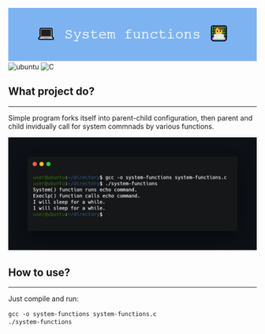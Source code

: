 ![project_banner](banner.png)
![ubuntu](https://img.shields.io/badge/Operating_System-Ubuntu-blueviolet)
![C](https://img.shields.io/badge/language-C-yellow)
## What project do?
___
Simple program forks itself into parent-child configuration, then parent and child invidually call for system commnads by various functions.

![terminal](execute.png)

## How to use?
___
Just compile and run:
```
gcc -o system-functions system-functions.c 
./system-functions 
```


<!--https://banner.godori.dev/ height:150-->
<!--https://shields.io/-->
<!--https://carbon.now.sh/-->